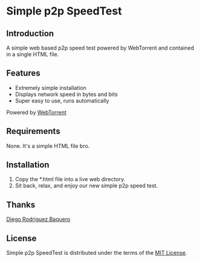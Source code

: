 # Simple p2p SpeedTest

## Introduction

A simple web based p2p speed test powered by WebTorrent and contained in a single HTML file.

## Features

- Extremely simple installation
- Displays network speed in bytes and bits
- Super easy to use, runs automatically

Powered by [WebTorrent](https://github.com/feross/webtorrent/)

## Requirements

None. It's a simple HTML file bro.

## Installation

1. Copy the *.html file into a live web directory.
2. Sit back, relax, and enjoy our new simple p2p speed test.

## Thanks

[Diego Rodríguez Baquero](https://diegorbaquero.com/)

## License

Simple p2p SpeedTest is distributed under the terms of the
[MIT License](http://www.opensource.org/licenses/mit-license.php).
